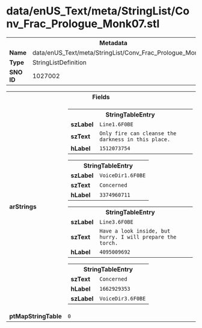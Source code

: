 <h1>data/enUS_Text/meta/StringList/Conv_Frac_Prologue_Monk07.stl</h1><table><tr><th colspan="100%">Metadata</th></tr><tr><td><b>Name</b></td><td>data/enUS_Text/meta/StringList/Conv_Frac_Prologue_Monk07.stl</td></tr><tr><td><b>Type</b></td><td>StringListDefinition</td></tr><tr><td><b>SNO ID</b></td><td>1027002</td></tr></table>

<table><tr><th colspan="100%">Fields</th></tr><tr><td><b>arStrings</b></td><td><table><tr><th colspan="100%">StringTableEntry</th></tr><tr><td><b>szLabel</b></td><td><code>Line1.6F0BE</code></td></tr><tr><td><b>szText</b></td><td><code>Only fire can cleanse the darkness in this place.</code></td></tr><tr><td><b>hLabel</b></td><td><code>1512073754</code></td></tr></table>


<table><tr><th colspan="100%">StringTableEntry</th></tr><tr><td><b>szLabel</b></td><td><code>VoiceDir1.6F0BE</code></td></tr><tr><td><b>szText</b></td><td><code>Concerned</code></td></tr><tr><td><b>hLabel</b></td><td><code>3374960711</code></td></tr></table>


<table><tr><th colspan="100%">StringTableEntry</th></tr><tr><td><b>szLabel</b></td><td><code>Line3.6F0BE</code></td></tr><tr><td><b>szText</b></td><td><code>Have a look inside, but hurry. I will prepare the torch.</code></td></tr><tr><td><b>hLabel</b></td><td><code>4095009692</code></td></tr></table>


<table><tr><th colspan="100%">StringTableEntry</th></tr><tr><td><b>szText</b></td><td><code>Concerned</code></td></tr><tr><td><b>hLabel</b></td><td><code>1662929353</code></td></tr><tr><td><b>szLabel</b></td><td><code>VoiceDir3.6F0BE</code></td></tr></table>


</td></tr><tr><td><b>ptMapStringTable</b></td><td><code>0</code></td></tr></table>

